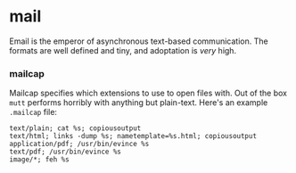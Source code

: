 # mail
Email is the emperor of asynchronous text-based communication. The formats are
well defined and tiny, and adoptation is _very_ high.

### mailcap
Mailcap specifies which extensions to use to open files with. Out of the box
`mutt` performs horribly with anything but plain-text. Here's an example
`.mailcap` file:
```mailcap
text/plain; cat %s; copiousoutput
text/html; links -dump %s; nametemplate=%s.html; copiousoutput
application/pdf; /usr/bin/evince %s
text/pdf; /usr/bin/evince %s
image/*; feh %s
```
